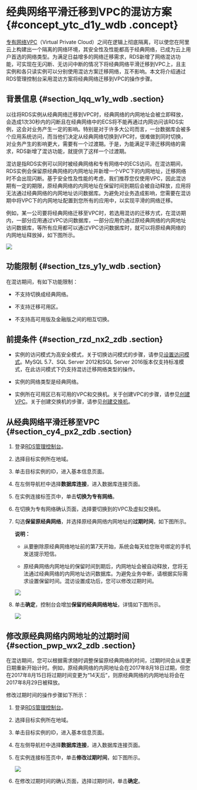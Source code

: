 # 经典网络平滑迁移到VPC的混访方案 {#concept_ytc_d1y_wdb .concept}

[专有网络VPC](https://help.aliyun.com/document_detail/34217.html)（Virtual Private Cloud）之间在逻辑上彻底隔离，可以使您在阿里云上构建出一个隔离的网络环境，其安全性及性能都高于经典网络，已成为云上用户首选的网络类型。为满足日益增多的网络迁移需求，RDS新增了网络混访功能，可实现在无闪断、无访问中断的情况下将经典网络平滑迁移到VPC上，且主实例和各只读实例可以分别使用混访方案迁移网络，互不影响。本文将介绍通过RDS管理控制台采用混访方案将经典网络迁移到VPC的操作步骤。

## 背景信息 {#section_lqq_w1y_wdb .section}

以往将RDS实例从经典网络迁移到VPC时，经典网络的内网地址会被立即释放，会造成1次30秒内的闪断且在经典网络中的ECS将不能再通过内网访问该RDS实例，这会对业务产生一定的影响。特别是对于许多大公司而言，一台数据库会被多个应用系统访问，而当他们决定从经典网络切换到VPC时，很难做到同时切换，对业务产生的影响更大，需要有一个过渡期。于是，为能满足平滑迁移网络的需求，RDS新增了混访功能，就提供了这样一个过渡期。

混访是指RDS实例可以同时被经典网络和专有网络中的ECS访问。在混访期间，RDS实例会保留原经典网络的内网地址并新增一个VPC下的内网地址，迁移网络时不会出现闪断。基于安全性及性能的考虑，我们推荐您仅使用VPC，因此混访期有一定的期限，原经典网络的内网地址在保留时间到期后会被自动释放，应用将无法通过经典网络的内网地址访问数据库。为避免对业务造成影响，您需要在混访期中将VPC下的内网地址配置到您所有的应用中，以实现平滑的网络迁移。

例如，某一公司要将经典网络迁移至VPC时，若选用混访的迁移方式，在混访期内，一部分应用通过VPC访问数据库，一部分应用仍通过原经典网络的内网地址访问数据库，等所有应用都可以通过VPC访问数据库时，就可以将原经典网络的内网地址释放掉，如下图所示。

![](http://static-aliyun-doc.oss-cn-hangzhou.aliyuncs.com/assets/img/7944/4743_zh-CN.png)

## 功能限制 {#section_tzs_y1y_wdb .section}

在混访期间，有如下功能限制：

-   不支持切换成经典网络。

-   不支持迁移可用区。

-   不支持高可用版及金融版之间的相互切换。


## 前提条件 {#section_rzd_nx2_zdb .section}

-   实例的访问模式为高安全模式，关于切换访问模式的步骤，请参见[设置访问模式](cn.zh-CN/用户指南/网络管理/设置访问模式.md#)。MySQL 5.7、SQL Server 2012和SQL Server 2016版本仅支持标准模式，在此访问模式下仍支持混访迁移网络类型的操作。

-   实例的网络类型是经典网络。

-   实例所在可用区已有可用的VPC和交换机。关于创建VPC的步骤，请参见[创建VPC](https://help.aliyun.com/document_detail/53604.html)。关于创建交换机的步骤，请参见[创建交换机](https://help.aliyun.com/document_detail/53670.html)。


## 从经典网络平滑迁移至VPC {#section_cy4_px2_zdb .section}

1.  登录[RDS管理控制台](https://rds.console.aliyun.com/)。
2.  选择目标实例所在地域。
3.  单击目标实例的ID，进入基本信息页面。
4.  在左侧导航栏中选择**数据库连接**，进入数据库连接页面。
5.  在实例连接标签页中，单击**切换为专有网络**。
6.  在切换为专有网络确认页面，选择要切换到的VPC及虚拟交换机。
7.  勾选**保留原经典网络**，并选择原经典网络内网地址的**过期时间**，如下图所示。

    **说明：** 

    -   从要删除原经典网络地址前的第7天开始，系统会每天给您账号绑定的手机发送提示短信。

    -   原经典网络内网地址的保留时间到期后，内网地址会被自动释放，您将无法通过经典网络的内网地址访问数据库。为避免业务中断，请根据实际需求设置保留时间。混访设置成功后，您可以修改过期时间。

    ![](http://static-aliyun-doc.oss-cn-hangzhou.aliyuncs.com/assets/img/7944/4745_zh-CN.png)

8.  单击**确定**，控制台会增加**保留的经典网络地址**，详情如下图所示。

    ![](http://static-aliyun-doc.oss-cn-hangzhou.aliyuncs.com/assets/img/7944/4747_zh-CN.png)


## 修改原经典网络内网地址的过期时间 {#section_pwp_wx2_zdb .section}

在混访期间，您可以根据需求随时调整保留原经典网络的时间，过期时间会从变更日期重新开始计时。例如，原经典网络的内网地址会在2017年8月18日过期，但您在2017年8月15日将过期时间变更为“14天后”，则原经典网络的内网地址将会在2017年8月29日被释放。

修改过期时间的操作步骤如下所示：

1.  登录[RDS管理控制台](https://rds.console.aliyun.com/)。
2.  选择目标实例所在地域。
3.  单击目标实例的ID，进入基本信息页面。
4.  在左侧导航栏中选择**数据库连接**，进入数据库连接页面。
5.  在实例连接标签页中，单击**修改过期时间**，如下图所示。

    ![](http://static-aliyun-doc.oss-cn-hangzhou.aliyuncs.com/assets/img/7944/4748_zh-CN.png)

6.  在修改过期时间的确认页面，选择过期时间，单击**确定**。


